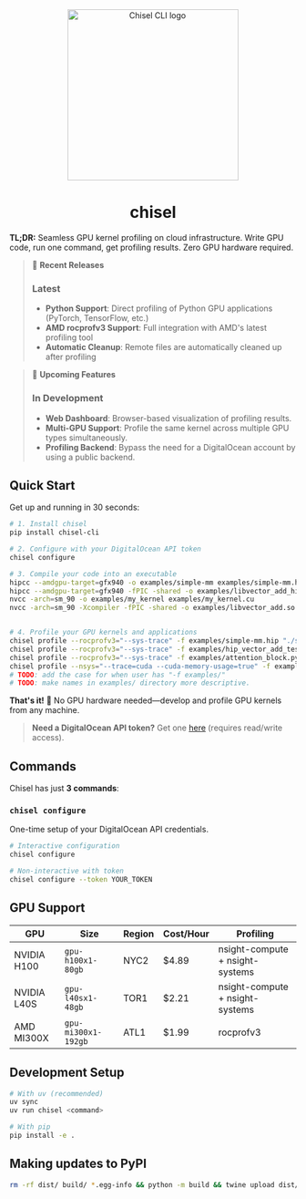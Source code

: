 <div align="center">
  <img width="300" height="300" src="https://i.imgur.com/KISXGnH.png" alt="Chisel CLI logo" /> 
	<h1>chisel</h1>
</div>

**TL;DR:** Seamless GPU kernel profiling on cloud infrastructure. Write GPU code, run one command, get profiling results. Zero GPU hardware required.

> 🚀 **Recent Releases**
> 
> ### Latest
> - **Python Support**: Direct profiling of Python GPU applications (PyTorch, TensorFlow, etc.)
> - **AMD rocprofv3 Support**: Full integration with AMD's latest profiling tool
> - **Automatic Cleanup**: Remote files are automatically cleaned up after profiling

> 🔮 **Upcoming Features**
> 
> ### In Development
> - **Web Dashboard**: Browser-based visualization of profiling results.
> - **Multi-GPU Support**: Profile the same kernel across multiple GPU types simultaneously.
> - **Profiling Backend**: Bypass the need for a DigitalOcean account by using a public backend.

## Quick Start

Get up and running in 30 seconds:

```bash
# 1. Install chisel
pip install chisel-cli

# 2. Configure with your DigitalOcean API token
chisel configure

# 3. Compile your code into an executable
hipcc --amdgpu-target=gfx940 -o examples/simple-mm examples/simple-mm.hip
hipcc --amdgpu-target=gfx940 -fPIC -shared -o examples/libvector_add_hip.so examples/vector_add_hip.hip # for inlined kernels to python on amd.
nvcc -arch=sm_90 -o examples/my_kernel examples/my_kernel.cu
nvcc -arch=sm_90 -Xcompiler -fPIC -shared -o examples/libvector_add.so examples/vector_add.cu # for inlined kernels to python on nvidia.


# 4. Profile your GPU kernels and applications  
chisel profile --rocprofv3="--sys-trace" -f examples/simple-mm.hip "./simple-mm" # since this just copies the file, it isn't placed in a dir on the server.
chisel profile --rocprofv3="--sys-trace" -f examples/hip_vector_add_test.py -f examples/libvector_add_hip.so "python hip_vector_add_test.py"
chisel profile --rocprofv3="--sys-trace" -f examples/attention_block.py "python attention_block.py"
chisel profile --nsys="--trace=cuda --cuda-memory-usage=true" -f examples "python examples/main.py" # syncs the entire examples directory and runs main.py
# TODO: add the case for when user has "-f examples/"
# TODO: make names in examples/ directory more descriptive.
```

**That's it!** 🚀 No GPU hardware needed—develop and profile GPU kernels from any machine.

> **Need a DigitalOcean API token?** Get one [here](https://amd.digitalocean.com/account/api/tokens) (requires read/write access).

## Commands

Chisel has just **3 commands**:

### `chisel configure`

One-time setup of your DigitalOcean API credentials.

```bash
# Interactive configuration
chisel configure

# Non-interactive with token
chisel configure --token YOUR_TOKEN
```

## GPU Support

| GPU         | Size                | Region | Cost/Hour | Profiling                       |
| ----------- | ------------------- | ------ | --------- | ------------------------------- |
| NVIDIA H100 | `gpu-h100x1-80gb`   | NYC2   | $4.89     | nsight-compute + nsight-systems |
| NVIDIA L40S | `gpu-l40sx1-48gb`   | TOR1   | $2.21     | nsight-compute + nsight-systems |
| AMD MI300X  | `gpu-mi300x1-192gb` | ATL1   | $1.99     | rocprofv3                       |

## Development Setup

```bash
# With uv (recommended)
uv sync
uv run chisel <command>

# With pip
pip install -e .
```

## Making updates to PyPI

```bash
rm -rf dist/ build/ *.egg-info && python -m build && twine upload dist/*
```

